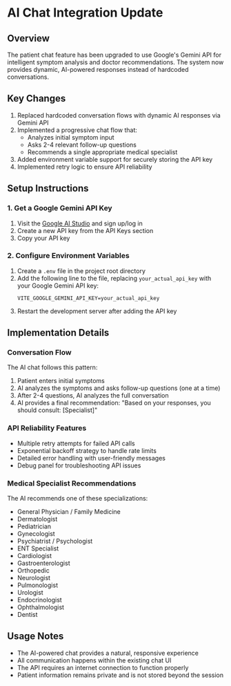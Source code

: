 # AI Chat Integration Update

## Overview
The patient chat feature has been upgraded to use Google's Gemini API for intelligent symptom analysis and doctor recommendations. The system now provides dynamic, AI-powered responses instead of hardcoded conversations.

## Key Changes
1. Replaced hardcoded conversation flows with dynamic AI responses via Gemini API
2. Implemented a progressive chat flow that:
   - Analyzes initial symptom input
   - Asks 2-4 relevant follow-up questions
   - Recommends a single appropriate medical specialist
3. Added environment variable support for securely storing the API key
4. Implemented retry logic to ensure API reliability

## Setup Instructions

### 1. Get a Google Gemini API Key
1. Visit the [Google AI Studio](https://ai.google.dev/) and sign up/log in
2. Create a new API key from the API Keys section
3. Copy your API key

### 2. Configure Environment Variables
1. Create a `.env` file in the project root directory
2. Add the following line to the file, replacing `your_actual_api_key` with your Google Gemini API key:
   ```
   VITE_GOOGLE_GEMINI_API_KEY=your_actual_api_key
   ```
3. Restart the development server after adding the API key

## Implementation Details

### Conversation Flow
The AI chat follows this pattern:
1. Patient enters initial symptoms
2. AI analyzes the symptoms and asks follow-up questions (one at a time)
3. After 2-4 questions, AI analyzes the full conversation
4. AI provides a final recommendation: "Based on your responses, you should consult: [Specialist]"

### API Reliability Features
- Multiple retry attempts for failed API calls
- Exponential backoff strategy to handle rate limits
- Detailed error handling with user-friendly messages
- Debug panel for troubleshooting API issues

### Medical Specialist Recommendations
The AI recommends one of these specializations:
- General Physician / Family Medicine
- Dermatologist
- Pediatrician
- Gynecologist
- Psychiatrist / Psychologist
- ENT Specialist
- Cardiologist
- Gastroenterologist
- Orthopedic
- Neurologist
- Pulmonologist
- Urologist
- Endocrinologist
- Ophthalmologist
- Dentist

## Usage Notes
- The AI-powered chat provides a natural, responsive experience
- All communication happens within the existing chat UI
- The API requires an internet connection to function properly
- Patient information remains private and is not stored beyond the session 